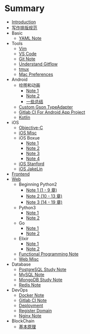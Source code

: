 # Summary

* [Introduction](README.md)
* [写作排版规范](basic/copywriting-guideline.md)
* Basic
    * [YAML Note](basic/yaml-note.md)
* Tools
    * [Vim](tools/vim.md)
    * [VS Code](tools/vscode.md)
    * [Git Note](tools/git-note.md)
    * [Understand Gitflow](./tools/understand-git-flow.md)
    * [tmux](tools/tmux.md)
    * [Mac Preferences](tools/mac-preferences.md)
* Android
    * 绘图和动画
        * [Note 1](android/custom-view/note-1.md)
        * [Note 2](android/custom-view/note-2.md)
        * [一些总结](android/custom-view/summary.md)
    * [Custom Gson TypeAdapter](android/gson-adapter.md)
    * [Gitlab CI For Android App Project](android/gitlab-ci-for-android-app-project.md)
    * [Kotlin](android/kotlin/kotlin-note-1.md)
* iOS
    * [Objective-C](ios/objective-c.md)
    * [iOS Misc](ios/ios-misc.md)
    * iOS Boxue
        * [Note 1](ios/ios-boxue/note-1.md)
        * [Note 2](ios/ios-boxue/note-2.md)
        * [Note 3](ios/ios-boxue/note-3.md)
        * [Note 4](ios/ios-boxue/note-4.md)
    * [iOS Stanford](ios/ios-stanford-note.md)
    * [iOS JakeLin](ios/ios-jakelin.md)
* [Frontend](frontend/frontend-readme.md)
* [Web](web/web-readme.md)
    * Beginning Python2
        * [Note 1 (1 - 9 章)](web/beginning-python2/note-1.md)
        * [Note 2 (10 - 13 章)](web/beginning-python2/note-2.md)
        * [Note 3 (14 - 19 章)](web/beginning-python2/note-3.md)
    * Python3
        * [Note 1](web/python3/note-1.md)
        * [Note 2](web/python3/note-2.md)
    * Go
        * [Note 1](web/go/note-1.md)
        * [Note 2](web/go/note-2.md)
    * Elixir
        * [Note 1](web/elixir/elixir-note-1.md)
        * [Note 2](web/elixir/elixir-note-2.md)
    * [Functional Programming Note](web/functional-programming-note.md)
    * [Web Misc](web/web-misc.md)
* Database
    * [PostgreSQL Study Note](database/postgresql-study-note.md)
    * [MySQL Note](database/mysql-note.md)
    * [MongoDB Study Note](database/mongodb-study-note.md)
    * [Redis Note](database/redis-note.md)
* DevOps
    * [Docker Note](dev-ops/docker-note.md)
    * [Gitlab CI Note](dev-ops/gitlab-ci-note.md)
    * [Deployment](dev-ops/deployment.md)
    * [Register Domain](dev-ops/register-domain.md)
    * [Nginx Note](dev-ops/nginx-note.md)
* BlockChain
    * [基本原理](blockchain/blockchain-basic-note.md)

